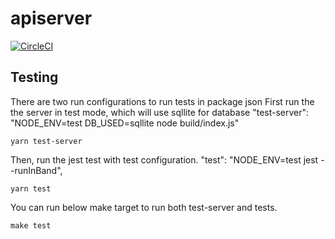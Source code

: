# apiserver

[![CircleCI](https://circleci.com/gh/New-Voyager/apiserver.svg?style=svg&circle-token=332b6c164df3a333a6d6e14282ca317d0c52abe5)](https://app.circleci.com/pipelines/github/New-Voyager/apiserver)

## Testing
There are two run configurations to run tests in package json
First run the the server in test mode, which will use sqllite for database
  "test-server": "NODE_ENV=test DB_USED=sqllite node build/index.js"
```
yarn test-server
```

Then, run the jest test with test configuration. 
    "test": "NODE_ENV=test jest --runInBand",
```
yarn test
```

You can run below make target to run both test-server and tests.
```
make test
```
